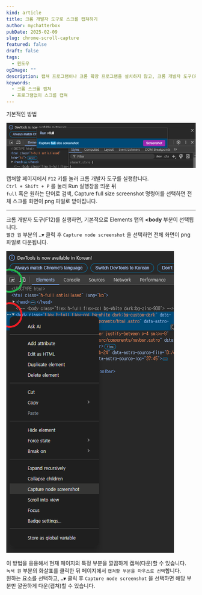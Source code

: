 ```yaml
---
kind: article
title: 크롬 개발자 도구로 스크롤 캡쳐하기
author: mychatterbox
pubDate: 2025-02-09
slug: chrome-scroll-capture
featured: false
draft: false
tags:
  - 윈도우
ogImage: ""
description: 캡쳐 프로그램이나 크롬 확장 프로그램을 설치하지 않고, 크롬 개발자 도구(F12)로 스크롤 캡쳐하는 방법을 설명합니다.
keywords:
  - 크롬 스크롤 캡쳐
  - 프로그램없이 스크롤 캡쳐
---
```


기본적인 방법  

![크롬 스크롤 캡쳐](../../assets/blog-images/2025/chrome-scroll-capture_1.png)  

캡쳐할 페이지에서 `F12` 키를 눌러 크롬 개발자 도구를 실행합니다.  
`Ctrl + Shift + P` 를 눌러 Run 실행창을 띄운 뒤  
`full` 혹은 원하는 단어로 검색, Capture full size screenshot 명령어를 선택하면 전체 스크롤 화면이 png 파일로 받아집니다.

<hr>

크롬 개발자 도구(F12)를 실행하면, 기본적으로 Elements 탭의 **<body** 부분이 선택됩니다.  
`빨간 원` 부분의 `…▼` 클릭 후 `Capture node screenshot` 을 선택하면 전체 화면이 png 파일로 다운됩니다.

![크롬 스크롤 캡쳐2](../../assets/blog-images/2025/chrome-scroll-capture_2.png)  

이 방법을 응용해서 현재 페이지의 특정 부분을 깔끔하게 캡쳐(다운)할 수 있습니다.  
`녹색 원` 부분의 화살표를 클릭한 뒤 페이지에서 `캡쳐할 부분을 마우스로 선택`합니다.  
원하는 요소를 선택하고, `…▼` 클릭 후 `Capture node screenshot` 을 선택하면 해당 부분만 깔끔하게 다운(캡쳐)할 수 있습니다.